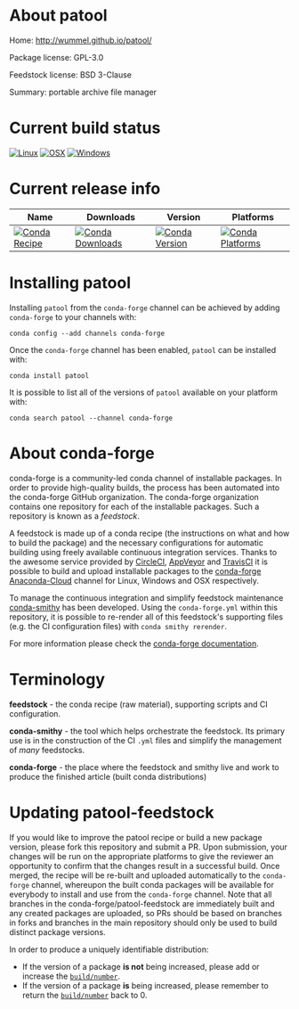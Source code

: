 About patool
============

Home: http://wummel.github.io/patool/

Package license: GPL-3.0

Feedstock license: BSD 3-Clause

Summary: portable archive file manager



Current build status
====================

[![Linux](https://img.shields.io/circleci/project/github/conda-forge/patool-feedstock/master.svg?label=Linux)](https://circleci.com/gh/conda-forge/patool-feedstock)
[![OSX](https://img.shields.io/travis/conda-forge/patool-feedstock/master.svg?label=macOS)](https://travis-ci.org/conda-forge/patool-feedstock)
[![Windows](https://img.shields.io/appveyor/ci/conda-forge/patool-feedstock/master.svg?label=Windows)](https://ci.appveyor.com/project/conda-forge/patool-feedstock/branch/master)

Current release info
====================

| Name | Downloads | Version | Platforms |
| --- | --- | --- | --- |
| [![Conda Recipe](https://img.shields.io/badge/recipe-patool-green.svg)](https://anaconda.org/conda-forge/patool) | [![Conda Downloads](https://img.shields.io/conda/dn/conda-forge/patool.svg)](https://anaconda.org/conda-forge/patool) | [![Conda Version](https://img.shields.io/conda/vn/conda-forge/patool.svg)](https://anaconda.org/conda-forge/patool) | [![Conda Platforms](https://img.shields.io/conda/pn/conda-forge/patool.svg)](https://anaconda.org/conda-forge/patool) |

Installing patool
=================

Installing `patool` from the `conda-forge` channel can be achieved by adding `conda-forge` to your channels with:

```
conda config --add channels conda-forge
```

Once the `conda-forge` channel has been enabled, `patool` can be installed with:

```
conda install patool
```

It is possible to list all of the versions of `patool` available on your platform with:

```
conda search patool --channel conda-forge
```


About conda-forge
=================

conda-forge is a community-led conda channel of installable packages.
In order to provide high-quality builds, the process has been automated into the
conda-forge GitHub organization. The conda-forge organization contains one repository
for each of the installable packages. Such a repository is known as a *feedstock*.

A feedstock is made up of a conda recipe (the instructions on what and how to build
the package) and the necessary configurations for automatic building using freely
available continuous integration services. Thanks to the awesome service provided by
[CircleCI](https://circleci.com/), [AppVeyor](https://www.appveyor.com/)
and [TravisCI](https://travis-ci.org/) it is possible to build and upload installable
packages to the [conda-forge](https://anaconda.org/conda-forge)
[Anaconda-Cloud](https://anaconda.org/) channel for Linux, Windows and OSX respectively.

To manage the continuous integration and simplify feedstock maintenance
[conda-smithy](https://github.com/conda-forge/conda-smithy) has been developed.
Using the ``conda-forge.yml`` within this repository, it is possible to re-render all of
this feedstock's supporting files (e.g. the CI configuration files) with ``conda smithy rerender``.

For more information please check the [conda-forge documentation](https://conda-forge.org/docs/).

Terminology
===========

**feedstock** - the conda recipe (raw material), supporting scripts and CI configuration.

**conda-smithy** - the tool which helps orchestrate the feedstock.
                   Its primary use is in the construction of the CI ``.yml`` files
                   and simplify the management of *many* feedstocks.

**conda-forge** - the place where the feedstock and smithy live and work to
                  produce the finished article (built conda distributions)


Updating patool-feedstock
=========================

If you would like to improve the patool recipe or build a new
package version, please fork this repository and submit a PR. Upon submission,
your changes will be run on the appropriate platforms to give the reviewer an
opportunity to confirm that the changes result in a successful build. Once
merged, the recipe will be re-built and uploaded automatically to the
`conda-forge` channel, whereupon the built conda packages will be available for
everybody to install and use from the `conda-forge` channel.
Note that all branches in the conda-forge/patool-feedstock are
immediately built and any created packages are uploaded, so PRs should be based
on branches in forks and branches in the main repository should only be used to
build distinct package versions.

In order to produce a uniquely identifiable distribution:
 * If the version of a package **is not** being increased, please add or increase
   the [``build/number``](https://conda.io/docs/user-guide/tasks/build-packages/define-metadata.html#build-number-and-string).
 * If the version of a package **is** being increased, please remember to return
   the [``build/number``](https://conda.io/docs/user-guide/tasks/build-packages/define-metadata.html#build-number-and-string)
   back to 0.
